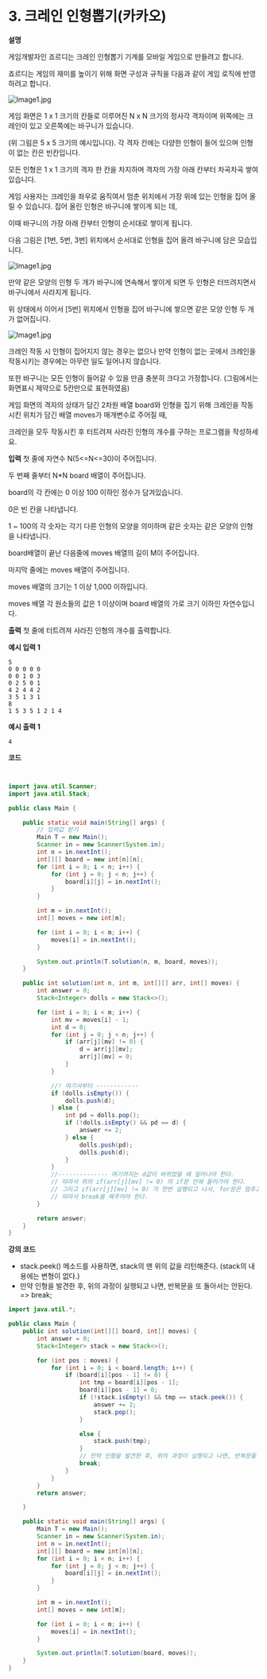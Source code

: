 # 3. 크레인 인형뽑기(카카오)

**설명**

게임개발자인 죠르디는 크레인 인형뽑기 기계를 모바일 게임으로 만들려고 합니다.

죠르디는 게임의 재미를 높이기 위해 화면 구성과 규칙을 다음과 같이 게임 로직에 반영하려고 합니다.

![Image1.jpg](https://cote.inflearn.com/public/upload/d637c6aff5.jpg)

게임 화면은 1 x 1 크기의 칸들로 이루어진 N x N 크기의 정사각 격자이며 위쪽에는 크레인이 있고 오른쪽에는 바구니가 있습니다.

(위 그림은 5 x 5 크기의 예시입니다). 각 격자 칸에는 다양한 인형이 들어 있으며 인형이 없는 칸은 빈칸입니다.

모든 인형은 1 x 1 크기의 격자 한 칸을 차지하며 격자의 가장 아래 칸부터 차곡차곡 쌓여 있습니다.

게임 사용자는 크레인을 좌우로 움직여서 멈춘 위치에서 가장 위에 있는 인형을 집어 올릴 수 있습니다. 집어 올린 인형은 바구니에 쌓이게 되는 데,

이때 바구니의 가장 아래 칸부터 인형이 순서대로 쌓이게 됩니다.

다음 그림은 [1번, 5번, 3번] 위치에서 순서대로 인형을 집어 올려 바구니에 담은 모습입니다.

![Image1.jpg](https://cote.inflearn.com/public/upload/e7f1732dc7.jpg)

만약 같은 모양의 인형 두 개가 바구니에 연속해서 쌓이게 되면 두 인형은 터뜨려지면서 바구니에서 사라지게 됩니다.

위 상태에서 이어서 [5번] 위치에서 인형을 집어 바구니에 쌓으면 같은 모양 인형 두 개가 없어집니다.

![Image1.jpg](https://cote.inflearn.com/public/upload/437bd16905.jpg)

크레인 작동 시 인형이 집어지지 않는 경우는 없으나 만약 인형이 없는 곳에서 크레인을 작동시키는 경우에는 아무런 일도 일어나지 않습니다.

또한 바구니는 모든 인형이 들어갈 수 있을 만큼 충분히 크다고 가정합니다. (그림에서는 화면표시 제약으로 5칸만으로 표현하였음)

게임 화면의 격자의 상태가 담긴 2차원 배열 board와 인형을 집기 위해 크레인을 작동시킨 위치가 담긴 배열 moves가 매개변수로 주어질 때,

크레인을 모두 작동시킨 후 터트려져 사라진 인형의 개수를 구하는 프로그램을 작성하세요.

**입력**
첫 줄에 자연수 N(5<=N<=30)이 주어집니다.

두 번째 줄부터 N\*N board 배열이 주어집니다.

board의 각 칸에는 0 이상 100 이하인 정수가 담겨있습니다.

0은 빈 칸을 나타냅니다.

1 ~ 100의 각 숫자는 각기 다른 인형의 모양을 의미하며 같은 숫자는 같은 모양의 인형을 나타냅니다.

board배열이 끝난 다음줄에 moves 배열의 길이 M이 주어집니다.

마지막 줄에는 moves 배열이 주어집니다.

moves 배열의 크기는 1 이상 1,000 이하입니다.

moves 배열 각 원소들의 값은 1 이상이며 board 배열의 가로 크기 이하인 자연수입니다.

**출력**
첫 줄에 터트려져 사라진 인형의 개수를 출력합니다.

**예시 입력 1**

```
5
0 0 0 0 0
0 0 1 0 3
0 2 5 0 1
4 2 4 4 2
3 5 1 3 1
8
1 5 3 5 1 2 1 4
```

**예시 출력 1**

```
4
```

**코드**

```java


import java.util.Scanner;
import java.util.Stack;

public class Main {

    public static void main(String[] args) {
        // 입력값 받기
        Main T = new Main();
        Scanner in = new Scanner(System.in);
        int n = in.nextInt();
        int[][] board = new int[n][n];
        for (int i = 0; i < n; i++) {
            for (int j = 0; j < n; j++) {
                board[i][j] = in.nextInt();
            }
        }

        int m = in.nextInt();
        int[] moves = new int[m];

        for (int i = 0; i < m; i++) {
            moves[i] = in.nextInt();
        }

        System.out.println(T.solution(n, m, board, moves));
    }

    public int solution(int n, int m, int[][] arr, int[] moves) {
        int answer = 0;
        Stack<Integer> dolls = new Stack<>();

        for (int i = 0; i < m; i++) {
            int mv = moves[i] - 1;
            int d = 0;
            for (int j = 0; j < n; j++) {
                if (arr[j][mv] != 0) {
                    d = arr[j][mv];
                    arr[j][mv] = 0;
                }
            }

            //! 여기서부터 ------------
            if (dolls.isEmpty()) {
                dolls.push(d);
            } else {
                int pd = dolls.pop();
                if (!dolls.isEmpty() && pd == d) {
                    answer += 2;
                } else {
                    dolls.push(pd);
                    dolls.push(d);
                }
            }
            //-------------- 여기까지는 d값이 바뀌었을 때 일어나야 한다.
            // 따라서 위의 if(arr[j][mv] != 0) 의 if문 안에 들어가야 한다.
            // 그리고 if(arr[j][mv] != 0) 가 한번 실행되고 나서, for문은 멈추고, 바깥쪽의 for문이 실행되어야 한다.
            // 따라서 break을 해주어야 한다.
        }

        return answer;
    }
}

```

**강의 코드**

- stack.peek() 메소드를 사용하면, stack의 맨 위의 값을 리턴해준다. (stack의 내용에는 변형이 없다.)
- 만약 인형을 발견한 후, 위의 과정이 실행되고 나면, 반복문을 또 돌아서는 안된다. => break;

```java
import java.util.*;

public class Main {
    public int solution(int[][] board, int[] moves) {
        int answer = 0;
        Stack<Integer> stack = new Stack<>();

        for (int pos : moves) {
            for (int i = 0; i < board.length; i++) {
                if (board[i][pos - 1] != 0) {
                    int tmp = board[i][pos - 1];
                    board[i][pos - 1] = 0;
                    if (!stack.isEmpty() && tmp == stack.peek()) {
                        answer += 2;
                        stack.pop();
                    }

                    else {
                        stack.push(tmp);
                    }
                    // 만약 인형을 발견한 후, 위의 과정이 실행되고 나면, 반복문을 또 돌아서는 안된다. => break;
                    break;
                }
            }
        }
        return answer;

    }

    public static void main(String[] args) {
        Main T = new Main();
        Scanner in = new Scanner(System.in);
        int n = in.nextInt();
        int[][] board = new int[n][n];
        for (int i = 0; i < n; i++) {
            for (int j = 0; j < n; j++) {
                board[i][j] = in.nextInt();
            }
        }

        int m = in.nextInt();
        int[] moves = new int[m];

        for (int i = 0; i < m; i++) {
            moves[i] = in.nextInt();
        }

        System.out.println(T.solution(board, moves));
    }
}
```
